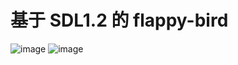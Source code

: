 基于 SDL1.2 的 flappy-bird
===========

![image](https://github.com/fancxx/flappy-bird/raw/master/screenshots/screenshot1.png)
![image](https://github.com/fancxx/flappy-bird/raw/master/screenshots/screenshot2.png)
